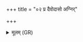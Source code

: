 +++
title = "०२ प्र दैवोदासो अग्निर्"

+++
<details><summary>मूलम् (GR)</summary>

+++(PSK 20.51.2)+++प्र दैवोदासो अग्निर्  
देवाꣳ अच्छा न मज्मना ।  
अनु मातरं पृथिवीं वि वावृते  
तस्थौ नाकस्य सानवि ॥
</details>
